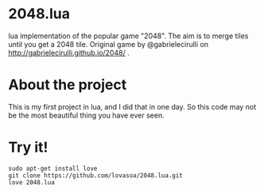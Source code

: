 2048.lua
========

lua implementation of the popular game "2048". The aim is to merge tiles until you get a 2048 tile. Original game by @gabrielecirulli on http://gabrielecirulli.github.io/2048/ .


About the project
=================
This is my first project in lua, and I did that in one day. So this code may not be the most beautiful thing you have ever seen.


Try it!
=======
    sudo apt-get install love
    git clone https://github.com/lovasoa/2048.lua.git
    love 2048.lua

